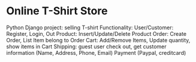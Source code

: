 # Online T-Shirt Store
Python Django project: selling T-shirt
Functionality:
 User/Customer: Register, Login, Out
 Product: Insert/Update/Delete Product
 Order: Create Order, List Item belong to Order
 Cart: Add/Remove Items, Update quantity, show items in Cart
 Shipping: guest user check out, get customer information (Name, Address, Phone, Email)
 Payment (Paypal, creditcard)
